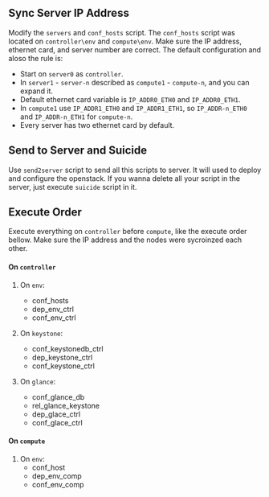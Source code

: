 ## Sync Server IP Address

Modify the `servers` and `conf_hosts` script. The `conf_hosts` script was located on `controller\env` and `compute\env`. Make sure the IP address, ethernet card, and server number are correct. The default configuration and aloso the rule is:

+ Start on `server0` as `controller`.
+ In `server1` - `server-n` described as `compute1` - `compute-n`, and you can expand it.
+ Default ethernet card variable is `IP_ADDR0_ETH0` and `IP_ADDR0_ETH1`.
+ In `compute1` use `IP_ADDR1_ETH0` and `IP_ADDR1_ETH1`, so `IP_ADDR-n_ETH0` and `IP_ADDR-n_ETH1` for `compute-n`.
+ Every server has two ethernet card by default.

## Send to Server and Suicide

Use `send2server` script to send all this scripts to server. It will used to deploy and configure the openstack. If you wanna delete all your script in the server, just execute `suicide` script in it.

## Execute Order

Execute everything on `controller` before `compute`, like the execute order bellow. Make sure the IP address and the nodes were sycroinzed each other.

#### On `controller`

1. On `env`:
    + conf_hosts
    + dep_env_ctrl
    + conf_env_ctrl

2. On `keystone`:
    + conf_keystonedb_ctrl
    + dep_keystone_ctrl
    + conf_keystone_ctrl

3. On `glance`:
    + conf_glance_db
    + rel_glance_keystone
    + dep_glace_ctrl
    + conf_glace_ctrl

#### On `compute`

1. On `env`:
    + conf_host
    + dep_env_comp
    + conf_env_comp
